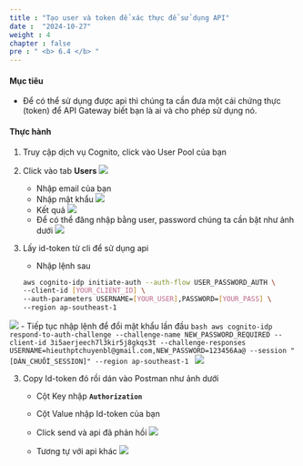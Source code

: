 ```yaml
---
title : "Tạo user và token để xác thực để sử dụng API"
date :  "2024-10-27" 
weight : 4
chapter : false
pre : " <b> 6.4 </b> "
---
```


#### Mục tiêu
- Để có thể sử dụng được api thì chúng ta cần đưa một cái chứng thực (token) để API Gateway biết bạn là ai và cho phép sử dụng nó.

#### Thực hành
1. Truy cập dịch vụ Cognito, click vào User Pool của bạn
2. Click vào tab **Users**
![](/images/6-4/01.png?width=50pc)
    - Nhập email của bạn 
    - Nhập mật khẩu
![](/images/6-4/02.png?width=50pc)
    - Kết quả
![](/images/6-4/03.png?width=50pc)
    - Để có thể đăng nhập bằng user, password chúng ta cần bật như ảnh dưới 
![](/images/6-4/04.png?width=50pc)

2. Lấy id-token từ cli để sử dụng api
    - Nhập lệnh sau
    ```bash
    aws cognito-idp initiate-auth --auth-flow USER_PASSWORD_AUTH \
    --client-id [YOUR_CLIENT_ID] \
    --auth-parameters USERNAME=[YOUR_USER],PASSWORD=[YOUR_PASS] \
    --region ap-southeast-1
    ```
![](/images/6-4/05.png?width=50pc)
    - Tiếp tục nhập lệnh để đổi mật khẩu lần đầu
    ```bash
    aws cognito-idp respond-to-auth-challenge --challenge-name NEW_PASSWORD_REQUIRED --client-id 3i5aerjeech7l3kir5j8gkqs3t --challenge-responses USERNAME=hieuthptchuyenbl@gmail.com,NEW_PASSWORD=123456Aa@ --session "[DÁN_CHUỖI_SESSION]" --region ap-southeast-1
    ```
![](/images/6-4/06.png?width=50pc)

3. Copy Id-token đó rồi dán vào Postman như ảnh dưới
    - Cột Key nhập **`Authorization`**
    - Cột Value nhập Id-token của bạn
    - Click send và api đã phản hồi
![](/images/6-4/07.png?width=50pc)

    - Tương tự với api khác
![](/images/6-4/08.png?width=50pc)
    

